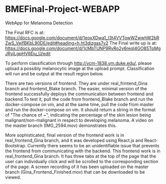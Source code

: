 # BMEFinal-Project-WEBAPP
WebApp for Melanoma Detection

The Final RFC is at: https://docs.google.com/document/d/1eoxXDwa1_I3t4VVTowWZwwhW2bRZwS_VejfBKbL90DE/edit#heading=h.ht3dizgas7v2
The Final write up is at: https://docs.google.com/document/d/1cMbTUNP9RyRo2y6reql4GO85TpMgJRyiLgpHV6Eiu_U/edit

To perform classification through http://vcm-1838.vm.duke.edu/, please upload a possibly melanocytic image at the upload prompt.
Classification will run and be output at the result region below.

There are two versions of frontend. They are under real_frintend_Gina branch and frontend_Blake branch. The easier, minimal version of the frontend successfully deploys the communication between frontend and backend.To test it, pull the code from frontend_Blake branch and run the docker-compose on vm, and at the same time, pull the code from master and run the docker-compose on vm. It should return a string in the format of "The chance of ~", indicating the percentage of the skin lesion being malignant/non-malignant in respect to developing melanoma. A video on the master branch (IMG_2594.mov) demonstrates this.

More sophisticated, final version of the frontend work is in real_frontend_Gina branch, and it was developed using React.js and React-Bootstrap. Currently there seems to be an unidentifiable issue that prevents the frontend from communicating with the backend. This frontend work is in real_frontend_Gina branch. It has three tabs at the top of the page that the user can individually click and will be scrolled to the corresponding section of the page. A screen recording of it has been uploaded on the master branch (Gina_Frontend_Finished.mov) that can be downloaded to be viewed.
